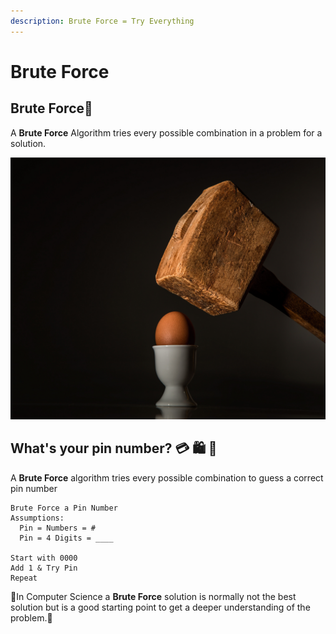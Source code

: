 ```yaml
---
description: Brute Force = Try Everything
---
```


# Brute Force

## Brute Force🦍

A **Brute Force** Algorithm tries every possible combination in a problem for a solution.

![](../.gitbook/assets/pexels-pixabay-40721.jpg)

## What's your pin number? 💳 🛍 🛒 

A **Brute Force** algorithm tries every possible combination to guess a correct pin number

```text
Brute Force a Pin Number
Assumptions: 
  Pin = Numbers = #
  Pin = 4 Digits = ____

Start with 0000
Add 1 & Try Pin 
Repeat 
```

🔨In Computer Science a **Brute Force** solution is normally not the best solution but is a good starting point to get a deeper understanding of the problem.🔨 

